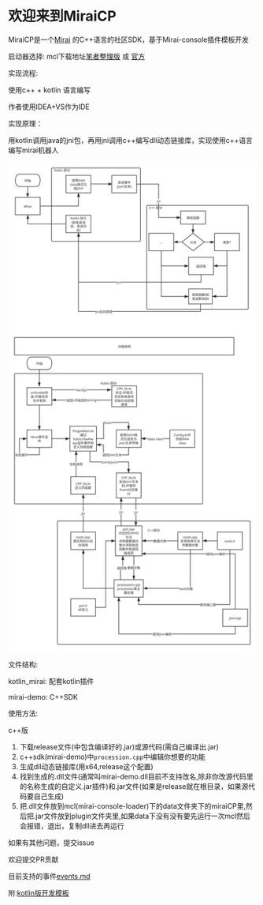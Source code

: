 # 欢迎来到MiraiCP #

MiraiCP是一个[Mirai](https://github.com/mamoe/mirai) 的C++语言的社区SDK，基于Mirai-console插件模板开发

启动器选择: mcl下载地址[笔者整理版](https://github.com/Nambers/MiraiEXE) 或 [官方](https://github.com/iTXTech/mirai-console-loader/)

实现流程:

使用c++ + kotlin 语言编写

作者使用IDEA+VS作为IDE

实现原理：

用kotlin调用java的jni包，再用jni调用c++编写dll动态链接库，实现使用c++语言编写mirai机器人

![项目流程](https://raw.githubusercontent.com/Nambers/MiraiCP/master/doc/pic/流程.svg?raw=true)

文件结构:

kotlin_mirai: 配套kotlin插件

mirai-demo: C++SDK

使用方法:

c++版
1. 下载release文件(中包含编译好的.jar)或源代码(需自己编译出.jar)
2. c++sdk(mirai-demo)中`procession.cpp`中编辑你想要的功能
3. 生成dll动态链接库(用x64,release这个配置)
4. 找到生成的.dll文件(通常叫mirai-demo.dll目前不支持改名,除非你改源代码里的名称生成的自定义.jar插件)和.jar文件(如果是release就在根目录，如果源代码要自己生成)
5. 把.dll文件放到mcl(mirai-console-loader)下的data文件夹下的miraiCP里,然后把.jar文件放到plugin文件夹里,如果data下没有没有要先运行一次mcl然后会报错，退出，复制dll进去再运行


如果有其他问题，提交issue

欢迎提交PR贡献

目前支持的事件[events.md](https://github.com/Nambers/MiraiCP/blob/master/doc/events.md)

附:[kotlin版开发模板](https://github.com/Nambers/mirai_kotlin_example)